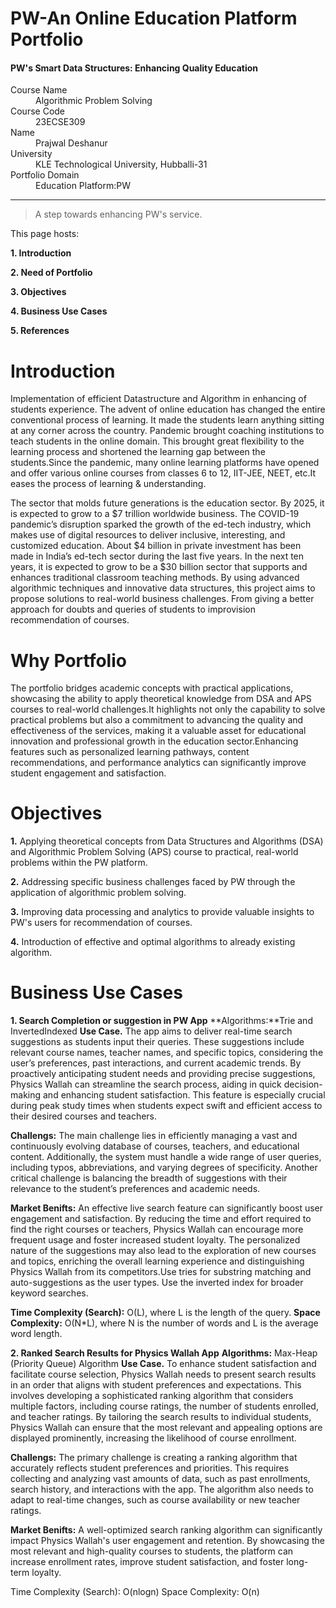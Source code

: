 # PW-An Online Education Platform Portfolio
#### PW's Smart Data Structures: Enhancing Quality Education
<dl>
<dt>Course Name</dt>
<dd>Algorithmic Problem Solving</dd>
<dt>Course Code</dt>
<dd>23ECSE309</dd>
<dt>Name</dt>
<dd>Prajwal Deshanur</dd>
<dt>University</dt>
<dd>KLE Technological University, Hubballi-31</dd>
<dt>Portfolio Domain</dt>
<dd>Education Platform:PW</dd>
</dl>

* * *

> A step towards enhancing PW's service.

This page hosts:

**1. Introduction**

**2. Need of Portfolio**

**3. Objectives**

**4. Business Use Cases**

**5. References**

# Introduction
Implementation of efficient Datastructure and Algorithm in enhancing of students experience.
The advent of online education has changed the entire conventional process of learning. It made the students learn anything sitting at any corner across the country. Pandemic brought coaching institutions to teach students in the online domain. This brought great flexibility to the learning process and shortened the learning gap between the students.Since the pandemic, many online learning platforms have opened and offer various online courses from classes 6 to 12, IIT-JEE, NEET, etc.It eases the process of learning & understanding.

The sector that molds future generations is the education sector. By 2025, it is expected to grow to a $7 trillion worldwide business. The COVID-19 pandemic’s disruption sparked the growth of the ed-tech industry, which makes use of digital resources to deliver inclusive, interesting, and customized education. About $4 billion in private investment has been made in India’s ed-tech sector during the last five years. In the next ten years, it is expected to grow to be a $30 billion sector that supports and enhances traditional classroom teaching methods.
By using advanced algorithmic techniques and innovative data structures, this project aims to propose solutions to real-world business challenges. From giving a better approach for doubts and queries of students to improvision recommendation of courses.


# Why Portfolio
The portfolio bridges academic concepts with practical applications, showcasing the ability to apply theoretical knowledge from DSA and APS courses to real-world challenges.It highlights not only the capability to solve practical problems but also a commitment to advancing the quality and effectiveness of the services, making it a valuable asset for educational innovation and professional growth in the education sector.Enhancing features such as personalized learning pathways, content recommendations, and performance analytics can significantly improve student engagement and satisfaction. 

# Objectives
**1.** Applying theoretical concepts from Data Structures and Algorithms (DSA) and Algorithmic Problem Solving (APS) course to practical, real-world problems within the PW platform. 

**2.** Addressing specific business challenges faced by PW through the application of algorithmic problem solving.

**3.** Improving data processing and analytics to provide valuable insights to PW's users for recommendation of courses.

**4.** Introduction of effective and optimal algorithms to already existing algorithm.

# Business Use Cases

**1. Search Completion or suggestion in PW App**
**Algorithms:**Trie and InvertedIndexed
**Use Case.**
The app aims to deliver real-time search suggestions as students input their queries. These suggestions include relevant course names, teacher names, and specific topics, considering the user’s preferences, past interactions, and current academic trends. By proactively anticipating student needs and providing precise suggestions, Physics Wallah can streamline the search process, aiding in quick decision-making and enhancing student satisfaction. This feature is especially crucial during peak study times when students expect swift and efficient access to their desired courses and teachers.

**Challengs:**
The main challenge lies in efficiently managing a vast and continuously evolving database of courses, teachers, and educational content. Additionally, the system must handle a wide range of user queries, including typos, abbreviations, and varying degrees of specificity. Another critical challenge is balancing the breadth of suggestions with their relevance to the student’s preferences and academic needs.

**Market Benifts:**
An effective live search feature can significantly boost user engagement and satisfaction. By reducing the time and effort required to find the right courses or teachers, Physics Wallah can encourage more frequent usage and foster increased student loyalty. The personalized nature of the suggestions may also lead to the exploration of new courses and topics, enriching the overall learning experience and distinguishing Physics Wallah from its competitors.Use tries for substring matching and auto-suggestions as the user types. Use the inverted index for broader keyword searches.

**Time Complexity (Search):** O(L), where L is the length of the query.
**Space Complexity:** O(N*L), where N is the number of words and L is the average word length.

**2. Ranked Search Results for Physics Wallah App**
**Algorithms:** Max-Heap (Priority Queue) Algorithm
**Use Case.**
To enhance student satisfaction and facilitate course selection, Physics Wallah needs to present search results in an order that aligns with student preferences and expectations. This involves developing a sophisticated ranking algorithm that considers multiple factors, including course ratings, the number of students enrolled, and teacher ratings. By tailoring the search results to individual students, Physics Wallah can ensure that the most relevant and appealing options are displayed prominently, increasing the likelihood of course enrollment.

**Challengs:**
The primary challenge is creating a ranking algorithm that accurately reflects student preferences and priorities. This requires collecting and analyzing vast amounts of data, such as past enrollments, search history, and interactions with the app. The algorithm also needs to adapt to real-time changes, such as course availability or new teacher ratings.

**Market Benifts:**
A well-optimized search ranking algorithm can significantly impact Physics Wallah's user engagement and retention. By showcasing the most relevant and high-quality courses to students, the platform can increase enrollment rates, improve student satisfaction, and foster long-term loyalty.

Time Complexity (Search): O(nlogn)
Space Complexity: O(n)




 

